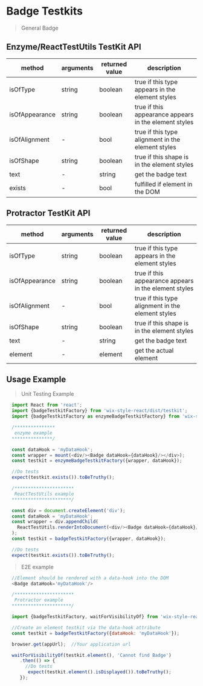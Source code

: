# Badge Testkits

> General Badge

## Enzyme/ReactTestUtils TestKit API

| method | arguments | returned value | description |
|--------|-----------|----------------|-------------|
| isOfType | string | boolean | true if this type appears in the element styles |
| isOfAppearance | string | boolean | true if this appearance appears in the element styles  |
| isOfAlignment | - | bool | true if this type alignment in the element styles |
| isOfShape | string | boolean | true if this shape is in the element styles |
| text | - | string | get the badge text |
| exists | - | bool | fulfilled if element in the DOM |

## Protractor TestKit API

| method | arguments | returned value | description |
|--------|-----------|----------------|-------------|
| isOfType | string | boolean | true if this type appears in the element styles |
| isOfAppearance | string | boolean | true if this appearance appears in the element styles  |
| isOfAlignment | - | bool | true if this type alignment in the element styles |
| isOfShape | string | boolean | true if this shape is in the element styles |
| text | - | string | get the badge text |
| element | - | element | get the actual element |

## Usage Example

> Unit Testing Example
```javascript
  import React from 'react';
  import {badgeTestkitFactory} from 'wix-style-react/dist/testkit';
  import {badgeTestkitFactory as enzymeBadgeTestkitFactory} from 'wix-style-react/dist/testkit/enzyme';

  /***************
   enzyme example
  ***************/

  const dataHook = 'myDataHook';
  const wrapper = mount(<div/><Badge dataHook={dataHook}/></div>);
  const testkit = enzymeBadgeTestkitFactory({wrapper, dataHook});

  //Do tests
  expect(testkit.exists()).toBeTruthy();

  /**********************
   ReactTestUtils example
  **********************/

  const div = document.createElement('div');
  const dataHook = 'myDataHook';
  const wrapper = div.appendChild(
    ReactTestUtils.renderIntoDocument(<div/><Badge dataHook={dataHook}/></div>, {dataHook})
  );
  const testkit = badgeTestkitFactory({wrapper, dataHook});

  //Do tests
  expect(testkit.exists()).toBeTruthy();
```


> E2E example
```javascript
  //Element should be rendered with a data-hook into the DOM
  <Badge dataHook='myDataHook'/>

  /**********************
   Protractor example
  **********************/

  import {badgeTestkitFactory, waitForVisibilityOf} from 'wix-style-react/dist/testkit/protractor';

  //Create an element testkit via the data-hook attribute
  const testkit = badgeTestkitFactory({dataHook: 'myDataHook'});

  browser.get(appUrl);  //Your application url

  waitForVisibilityOf(testkit.element(), 'Cannot find Badge')
     .then(() => {
       //Do tests
        expect(testkit.element().isDisplayed()).toBeTruthy();
     });
```
